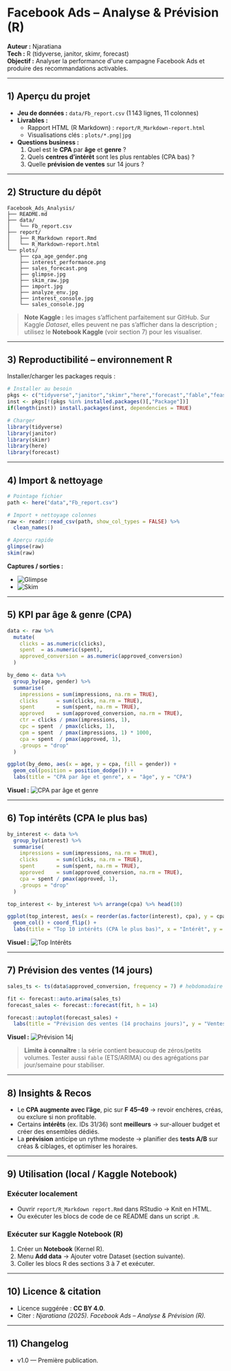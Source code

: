 # Facebook Ads – Analyse & Prévision (R)

**Auteur :** Njaratiana  
**Tech :** R (tidyverse, janitor, skimr, forecast)  
**Objectif :** Analyser la performance d'une campagne Facebook Ads et produire des recommandations activables.

---

## 1) Aperçu du projet

- **Jeu de données :** `data/Fb_report.csv` (1 143 lignes, 11 colonnes)
- **Livrables :**
  - Rapport HTML (R Markdown) : `report/R_Markdown-report.html`
  - Visualisations clés : `plots/*.png|jpg`
- **Questions business :**
  1. Quel est le **CPA** par **âge** et **genre** ?  
  2. Quels **centres d’intérêt** sont les plus rentables (CPA bas) ?  
  3. Quelle **prévision de ventes** sur 14 jours ?

---

## 2) Structure du dépôt

```
Facebook_Ads_Analysis/
├── README.md
├── data/
│   └── Fb_report.csv
├── report/
│   ├── R_Markdown report.Rmd
│   └── R_Markdown-report.html
└── plots/
    ├── cpa_age_gender.png
    ├── interest_performance.png
    ├── sales_forecast.png
    ├── glimpse.jpg
    ├── skim_raw.jpg
    ├── import.jpg
    ├── analyze_env.jpg
    ├── interest_console.jpg
    └── sales_console.jpg
```

> **Note Kaggle :** les images s’affichent parfaitement sur GitHub. Sur Kaggle *Dataset*, elles peuvent ne pas s’afficher dans la description ; utilisez le **Notebook Kaggle** (voir section 7) pour les visualiser.

---

## 3) Reproductibilité – environnement R

Installer/charger les packages requis :

```r
# Installer au besoin
pkgs <- c("tidyverse","janitor","skimr","here","forecast","fable","feasts") # fable/feasts optionnels
inst <- pkgs[!(pkgs %in% installed.packages()[,"Package"])]
if(length(inst)) install.packages(inst, dependencies = TRUE)

# Charger
library(tidyverse)
library(janitor)
library(skimr)
library(here)
library(forecast)
```

---

## 4) Import & nettoyage

```r
# Pointage fichier
path <- here("data","Fb_report.csv")

# Import + nettoyage colonnes
raw <- readr::read_csv(path, show_col_types = FALSE) %>%
  clean_names()

# Aperçu rapide
glimpse(raw)
skim(raw)
```

**Captures / sorties :**
- ![Glimpse](plots/glimpse.jpg)
- ![Skim](plots/skim_raw.jpg)

---

## 5) KPI par âge & genre (CPA)

```r
data <- raw %>%
  mutate(
    clicks = as.numeric(clicks),
    spent  = as.numeric(spent),
    approved_conversion = as.numeric(approved_conversion)
  )

by_demo <- data %>%
  group_by(age, gender) %>%
  summarise(
    impressions = sum(impressions, na.rm = TRUE),
    clicks      = sum(clicks, na.rm = TRUE),
    spent       = sum(spent, na.rm = TRUE),
    approved    = sum(approved_conversion, na.rm = TRUE),
    ctr = clicks / pmax(impressions, 1),
    cpc = spent  / pmax(clicks, 1),
    cpm = spent  / pmax(impressions, 1) * 1000,
    cpa = spent  / pmax(approved, 1),
    .groups = "drop"
  )

ggplot(by_demo, aes(x = age, y = cpa, fill = gender)) +
  geom_col(position = position_dodge()) +
  labs(title = "CPA par âge et genre", x = "âge", y = "CPA")
```

**Visuel :**
![CPA par âge et genre](plots/cpa_age_gender.png)

---

## 6) Top intérêts (CPA le plus bas)

```r
by_interest <- data %>%
  group_by(interest) %>%
  summarise(
    impressions = sum(impressions, na.rm = TRUE),
    clicks      = sum(clicks, na.rm = TRUE),
    spent       = sum(spent, na.rm = TRUE),
    approved    = sum(approved_conversion, na.rm = TRUE),
    cpa = spent / pmax(approved, 1),
    .groups = "drop"
  )

top_interest <- by_interest %>% arrange(cpa) %>% head(10)

ggplot(top_interest, aes(x = reorder(as.factor(interest), cpa), y = cpa)) +
  geom_col() + coord_flip() +
  labs(title = "Top 10 intérêts (CPA le plus bas)", x = "Intérêt", y = "CPA")
```

**Visuel :**
![Top Intérêts](plots/interest_performance.png)

---

## 7) Prévision des ventes (14 jours)

```r
sales_ts <- ts(data$approved_conversion, frequency = 7) # hebdomadaire

fit <- forecast::auto.arima(sales_ts)
forecast_sales <- forecast::forecast(fit, h = 14)

forecast::autoplot(forecast_sales) +
  labs(title = "Prévision des ventes (14 prochains jours)", y = "Ventes prévues")
```

**Visuel :**
![Prévision 14j](plots/sales_forecast.png)

> **Limite à connaître :** la série contient beaucoup de zéros/petits volumes. Tester aussi `fable` (ETS/ARIMA) ou des agrégations par jour/semaine pour stabiliser.

---

## 8) Insights & Recos

- Le **CPA augmente avec l’âge**, pic sur **F 45–49** → revoir enchères, créas, ou exclure si non profitable.  
- Certains **intérêts** (ex. IDs 31/36) sont **meilleurs** → sur-allouer budget et créer des ensembles dédiés.  
- La **prévision** anticipe un rythme modeste → planifier des **tests A/B** sur créas & ciblages, et optimiser les horaires.

---

## 9) Utilisation (local / Kaggle Notebook)

### Exécuter localement
- Ouvrir `report/R_Markdown report.Rmd` dans RStudio → Knit en HTML.
- Ou exécuter les blocs de code de ce README dans un script `.R`.

### Exécuter sur Kaggle Notebook (R)
1. Créer un **Notebook** (Kernel R).  
2. Menu **Add data** → Ajouter votre Dataset (section suivante).  
3. Coller les blocs R des sections 3 à 7 et exécuter.

---

## 10) Licence & citation

- Licence suggérée : **CC BY 4.0**.  
- Citer : *Njaratiana (2025). Facebook Ads – Analyse & Prévision (R).*

---

## 11) Changelog

- v1.0 — Première publication.
